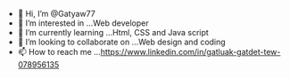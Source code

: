 - 👋 Hi, I’m @Gatyaw77
- 👀 I’m interested in ...Web developer
- 🌱 I’m currently learning ...Html, CSS and Java script
- 💞️ I’m looking to collaborate on ...Web design and coding
- 📫 How to reach me ...https://www.linkedin.com/in/gatluak-gatdet-tew-078956135

<!---
Gatyaw77/Gatyaw77 is a ✨ special ✨ repository because its `README.md` (this file) appears on your GitHub profile.
You can click the Preview link to take a look at your changes.
--->

